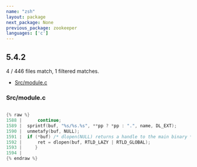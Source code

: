 ```yaml
---
name: "zsh"
layout: package
next_package: None
previous_package: zookeeper
languages: ['c']
---
```

## 5.4.2
4 / 446 files match, 1 filtered matches.

 - [Src/module.c](#srcmodulec)

### Src/module.c

```c

{% raw %}
1588 | 	    continue;
1589 | 	sprintf(buf, "%s/%s.%s", **pp ? *pp : ".", name, DL_EXT);
1590 | 	unmetafy(buf, NULL);
1591 | 	if (*buf) /* dlopen(NULL) returns a handle to the main binary */
1592 | 	    ret = dlopen(buf, RTLD_LAZY | RTLD_GLOBAL);
1593 |     }
1594 | 
{% endraw %}

```